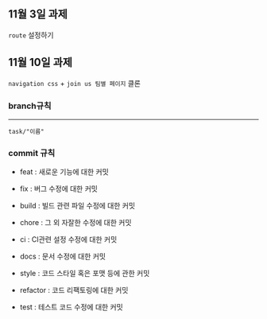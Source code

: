 ## 11월 3일 과제

`route` 설정하기

## 11월 10일 과제 

`navigation css` + `join us 팀별 페이지` 클론

### branch규칙

---

`task/"이름"`
 
### commit 규칙

- feat : 새로운 기능에 대한 커밋


- fix : 버그 수정에 대한 커밋


- build : 빌드 관련 파일 수정에 대한 커밋


- chore : 그 외 자잘한 수정에 대한 커밋


- ci : CI관련 설정 수정에 대한 커밋


- docs : 문서 수정에 대한 커밋


- style : 코드 스타일 혹은 포맷 등에 관한 커밋


- refactor : 코드 리팩토링에 대한 커밋


- test : 테스트 코드 수정에 대한 커밋


